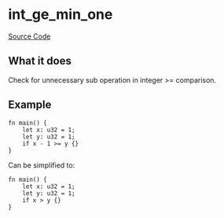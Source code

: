 # int_ge_min_one

[Source Code](https://github.com/software-mansion/cairo-lint/tree/main/crates/cairo-lint-core/src/lints/int_op_one.rs#L85)

## What it does

Check for unnecessary sub operation in integer >= comparison.

## Example
```cairo
fn main() {
    let x: u32 = 1;
    let y: u32 = 1;
    if x - 1 >= y {}
}
```

Can be simplified to:

```cairo
fn main() {
    let x: u32 = 1;
    let y: u32 = 1;
    if x > y {}
}
```